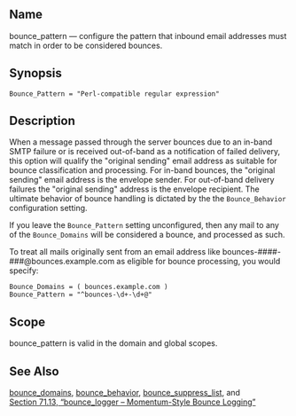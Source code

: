 <a name="conf.ref.bounce_pattern"></a>
## Name

bounce_pattern — configure the pattern that inbound email addresses must match in order to be considered bounces.

## Synopsis

`Bounce_Pattern = "Perl-compatible regular expression"`

<a name="idp23754336"></a>
## Description

When a message passed through the server bounces due to an in-band SMTP failure or is received out-of-band as a notification of failed delivery, this option will qualify the "original sending" email address as suitable for bounce classification and processing. For in-band bounces, the "original sending" email address is the envelope sender. For out-of-band delivery failures the "original sending" address is the envelope recipient. The ultimate behavior of bounce handling is dictated by the the `Bounce_Behavior` configuration setting.

If you leave the `Bounce_Pattern` setting unconfigured, then any mail to any of the `Bounce_Domains` will be considered a bounce, and processed as such.

To treat all mails originally sent from an email address like bounces-####-###@bounces.example.com as eligible for bounce processing, you would specify:

```
Bounce_Domains = ( bounces.example.com )
Bounce_Pattern = "^bounces-\d+-\d+@"
```
<a name="idp23759984"></a>
## Scope

bounce_pattern is valid in the domain and global scopes.

<a name="idp23761824"></a>
## See Also

[bounce_domains](conf.ref.bounce_domains.php "bounce_domains"), [bounce_behavior](conf.ref.bounce_behavior.php "bounce_behavior"), [bounce_suppress_list](conf.ref.bounce_suppress_list.php "bounce_suppress_list"), and [Section 71.13, “bounce_logger – Momentum-Style Bounce Logging”](modules.bounce_logger.php "71.13. bounce_logger – Momentum-Style Bounce Logging")
